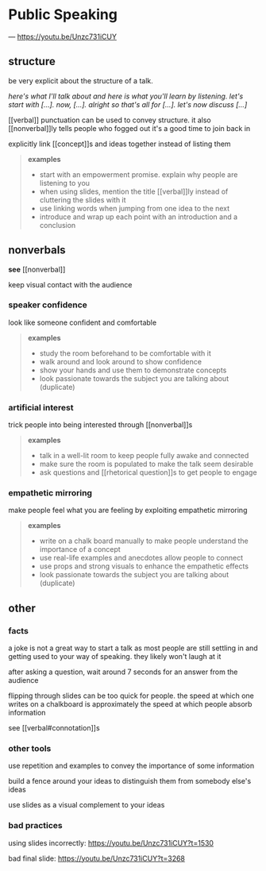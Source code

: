 # Public Speaking

&mdash; <https://youtu.be/Unzc731iCUY>

## structure

be very explicit about the structure of a talk.

_here's what I'll talk about and here is what you'll learn by listening. let's start with [...]. now, [...]. alright so that's all for [...]. let's now discuss [...]_

[[verbal]] punctuation can be used to convey structure. it also [[nonverbal]]ly tells people who fogged out it's a good time to join back in

explicitly link [[concept]]s and ideas together instead of listing them

> **examples**
>
> - start with an empowerment promise. explain why people are listening to you
> - when using slides, mention the title [[verbal]]ly instead of cluttering the slides with it
> - use linking words when jumping from one idea to the next
> - introduce and wrap up each point with an introduction and a conclusion

## nonverbals

**see** [[nonverbal]]

keep visual contact with the audience

### speaker confidence

look like someone confident and comfortable

> **examples**
>
> - study the room beforehand to be comfortable with it
> - walk around and look around to show confidence
> - show your hands and use them to demonstrate concepts
> - look passionate towards the subject you are talking about (duplicate)

### artificial interest

trick people into being interested through [[nonverbal]]s

> **examples**
>
> - talk in a well-lit room to keep people fully awake and connected
> - make sure the room is populated to make the talk seem desirable
> - ask questions and [[rhetorical question]]s to get people to engage

### empathetic mirroring

make people feel what you are feeling by exploiting empathetic mirroring

> **examples**
>
> - write on a chalk board manually to make people understand the importance of a concept
> - use real-life examples and anecdotes allow people to connect
> - use props and strong visuals to enhance the empathetic effects
> - look passionate towards the subject you are talking about (duplicate)

## other

### facts

a joke is not a great way to start a talk as most people are still settling in and getting used to your way of speaking. they likely won't laugh at it

after asking a question, wait around 7 seconds for an answer from the audience

flipping through slides can be too quick for people. the speed at which one writes on a chalkboard is approximately the speed at which people absorb information

see [[verbal#connotation]]s

### other tools

use repetition and examples to convey the importance of some information

build a fence around your ideas to distinguish them from somebody else's ideas

use slides as a visual complement to your ideas

### bad practices

using slides incorrectly: <https://youtu.be/Unzc731iCUY?t=1530>

bad final slide: <https://youtu.be/Unzc731iCUY?t=3268>
